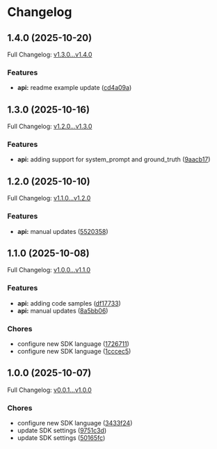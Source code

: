 # Changelog

## 1.4.0 (2025-10-20)

Full Changelog: [v1.3.0...v1.4.0](https://github.com/deeprails/deeprails-typescript-sdk/compare/v1.3.0...v1.4.0)

### Features

* **api:** readme example update ([cd4a09a](https://github.com/deeprails/deeprails-typescript-sdk/commit/cd4a09aec3f5ab3a6195b4c2d13a7264e52c7ffc))

## 1.3.0 (2025-10-16)

Full Changelog: [v1.2.0...v1.3.0](https://github.com/deeprails/deeprails-typescript-sdk/compare/v1.2.0...v1.3.0)

### Features

* **api:** adding support for system_prompt and ground_truth ([9aacb17](https://github.com/deeprails/deeprails-typescript-sdk/commit/9aacb1737878e600091bd0c77fbb92b047fa406d))

## 1.2.0 (2025-10-10)

Full Changelog: [v1.1.0...v1.2.0](https://github.com/deeprails/deeprails-typescript-sdk/compare/v1.1.0...v1.2.0)

### Features

* **api:** manual updates ([5520358](https://github.com/deeprails/deeprails-typescript-sdk/commit/552035886822d4ac2df81b8b4c4f709513c8b992))

## 1.1.0 (2025-10-08)

Full Changelog: [v1.0.0...v1.1.0](https://github.com/deeprails/deeprails-typescript-sdk/compare/v1.0.0...v1.1.0)

### Features

* **api:** adding code samples ([df17733](https://github.com/deeprails/deeprails-typescript-sdk/commit/df1773357e9cb9a183ec41fabd9980dc436ca20c))
* **api:** manual updates ([8a5bb06](https://github.com/deeprails/deeprails-typescript-sdk/commit/8a5bb0669951aa87771073158032e029fd78c332))


### Chores

* configure new SDK language ([1726711](https://github.com/deeprails/deeprails-typescript-sdk/commit/17267115aacd1b5cadfcae447f39daa397318328))
* configure new SDK language ([1cccec5](https://github.com/deeprails/deeprails-typescript-sdk/commit/1cccec57666d11ac0b3e3e7de455aaa35c9a9c41))

## 1.0.0 (2025-10-07)

Full Changelog: [v0.0.1...v1.0.0](https://github.com/deeprails/deeprails-typescript-sdk/compare/v0.0.1...v1.0.0)

### Chores

* configure new SDK language ([3433f24](https://github.com/deeprails/deeprails-typescript-sdk/commit/3433f24c4e83bbf7b847874c7b874e03bc291637))
* update SDK settings ([9751c3d](https://github.com/deeprails/deeprails-typescript-sdk/commit/9751c3dcc33271a73ad786e45976e314e4359902))
* update SDK settings ([50165fc](https://github.com/deeprails/deeprails-typescript-sdk/commit/50165fc2ae9381b58627d953708cd3554c5da618))
